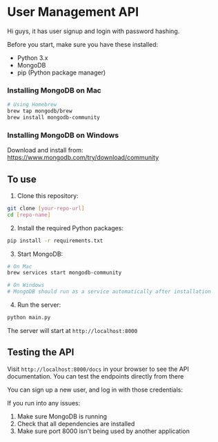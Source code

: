 # User Management API

Hi guys, it has user signup and login with password hashing.


Before you start, make sure you have these installed:
- Python 3.x
- MongoDB
- pip (Python package manager)

### Installing MongoDB on Mac
```bash
# Using Homebrew
brew tap mongodb/brew
brew install mongodb-community
```

### Installing MongoDB on Windows
Download and install from: https://www.mongodb.com/try/download/community

## To use

1. Clone this repository:
```bash
git clone [your-repo-url]
cd [repo-name]
```

2. Install the required Python packages:
```bash
pip install -r requirements.txt
```

3. Start MongoDB:
```bash
# On Mac
brew services start mongodb-community

# On Windows
# MongoDB should run as a service automatically after installation
```

4. Run the server:
```bash
python main.py
```

The server will start at `http://localhost:8000`

## Testing the API

Visit `http://localhost:8000/docs` in your browser to see the API documentation. You can test the endpoints directly from there

You can sign up a new user, and log in with those credentials:

If you run into any issues:
1. Make sure MongoDB is running
2. Check that all dependencies are installed
3. Make sure port 8000 isn't being used by another application
